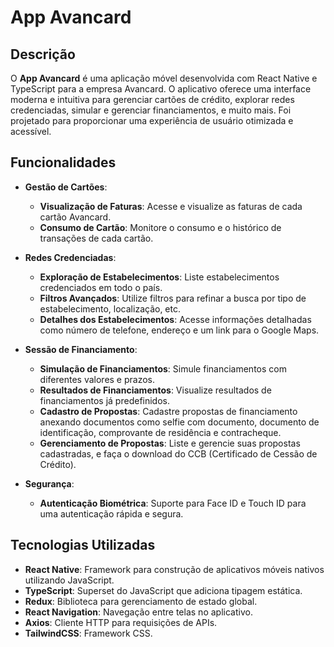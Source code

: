 # App Avancard 

## Descrição

O **App Avancard** é uma aplicação móvel desenvolvida com React Native e TypeScript para a empresa Avancard. O aplicativo oferece uma interface moderna e intuitiva para gerenciar cartões de crédito, explorar redes credenciadas, simular e gerenciar financiamentos, e muito mais. Foi projetado para proporcionar uma experiência de usuário otimizada e acessível.

## Funcionalidades

- **Gestão de Cartões**:
  - **Visualização de Faturas**: Acesse e visualize as faturas de cada cartão Avancard.
  - **Consumo de Cartão**: Monitore o consumo e o histórico de transações de cada cartão.

- **Redes Credenciadas**:
  - **Exploração de Estabelecimentos**: Liste estabelecimentos credenciados em todo o país.
  - **Filtros Avançados**: Utilize filtros para refinar a busca por tipo de estabelecimento, localização, etc.
  - **Detalhes dos Estabelecimentos**: Acesse informações detalhadas como número de telefone, endereço e um link para o Google Maps.

- **Sessão de Financiamento**:
  - **Simulação de Financiamentos**: Simule financiamentos com diferentes valores e prazos.
  - **Resultados de Financiamentos**: Visualize resultados de financiamentos já predefinidos.
  - **Cadastro de Propostas**: Cadastre propostas de financiamento anexando documentos como selfie com documento, documento de identificação, comprovante de residência e contracheque.
  - **Gerenciamento de Propostas**: Liste e gerencie suas propostas cadastradas, e faça o download do CCB (Certificado de Cessão de Crédito).

- **Segurança**:
  - **Autenticação Biométrica**: Suporte para Face ID e Touch ID para uma autenticação rápida e segura.

## Tecnologias Utilizadas

- **React Native**: Framework para construção de aplicativos móveis nativos utilizando JavaScript.
- **TypeScript**: Superset do JavaScript que adiciona tipagem estática.
- **Redux**: Biblioteca para gerenciamento de estado global.
- **React Navigation**: Navegação entre telas no aplicativo.
- **Axios**: Cliente HTTP para requisições de APIs.
- **TailwindCSS**: Framework CSS.


